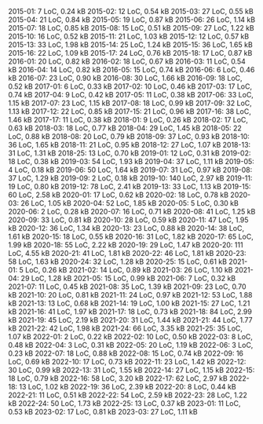 ﻿2015-01:   7 LoC,   0.24 kB
2015-02:  12 LoC,   0.54 kB
2015-03:  27 LoC,   0.55 kB
2015-04:  21 LoC,   0.84 kB
2015-05:  19 LoC,   0.87 kB
2015-06:  26 LoC,   1.14 kB
2015-07:  18 LoC,   0.85 kB
2015-08:  15 LoC,   0.51 kB
2015-09:  27 LoC,   1.22 kB
2015-10:  16 LoC,   0.52 kB
2015-11:  21 LoC,   1.03 kB
2015-12:  12 LoC,   0.57 kB
2015-13:  33 LoC,   1.98 kB
2015-14:  25 LoC,   1.24 kB
2015-15:  36 LoC,   1.65 kB
2015-16:  22 LoC,   1.09 kB
2015-17:  24 LoC,   0.76 kB
2015-18:  17 LoC,   0.87 kB
2016-01:  20 LoC,   0.82 kB
2016-02:  18 LoC,   0.67 kB
2016-03:  11 LoC,   0.54 kB
2016-04:  14 LoC,   0.82 kB
2016-05:  15 LoC,   0.74 kB
2016-06:   6 LoC,   0.46 kB
2016-07:  23 LoC,   0.90 kB
2016-08:  30 LoC,   1.66 kB
2016-09:  18 LoC,   0.52 kB
2017-01:   6 LoC,   0.33 kB
2017-02:  10 LoC,   0.46 kB
2017-03:  17 LoC,   0.74 kB
2017-04:   9 LoC,   0.42 kB
2017-05:  11 LoC,   0.38 kB
2017-06:  33 LoC,   1.15 kB
2017-07:  23 LoC,   1.15 kB
2017-08:  18 LoC,   0.99 kB
2017-09:  32 LoC,   1.13 kB
2017-12:  22 LoC,   0.85 kB
2017-15:  21 LoC,   0.96 kB
2017-16:  38 LoC,   1.46 kB
2017-17:  11 LoC,   0.38 kB
2018-01:   9 LoC,   0.26 kB
2018-02:  17 LoC,   0.63 kB
2018-03:  18 LoC,   0.77 kB
2018-04:  29 LoC,   1.45 kB
2018-05:  22 LoC,   0.88 kB
2018-08:  20 LoC,   0.79 kB
2018-09:  37 LoC,   0.93 kB
2018-10:  36 LoC,   1.65 kB
2018-11:  21 LoC,   0.95 kB
2018-12:  27 LoC,   1.07 kB
2018-13:  31 LoC,   1.31 kB
2018-25:  13 LoC,   0.70 kB
2019-01:  12 LoC,   0.31 kB
2019-02:  18 LoC,   0.38 kB
2019-03:  54 LoC,   1.93 kB
2019-04:  37 LoC,   1.11 kB
2019-05:   4 LoC,   0.18 kB
2019-06:  50 LoC,   1.64 kB
2019-07:  31 LoC,   0.97 kB
2019-08:  37 LoC,   1.29 kB
2019-09:   2 LoC,   0.18 kB
2019-10: 140 LoC,   2.97 kB
2019-11:  19 LoC,   0.80 kB
2019-12:  78 LoC,   2.41 kB
2019-13:  33 LoC,   1.13 kB
2019-15:  60 LoC,   2.58 kB
2020-01:  17 LoC,   0.62 kB
2020-02:  18 LoC,   0.78 kB
2020-03:  26 LoC,   1.05 kB
2020-04:  52 LoC,   1.85 kB
2020-05:   5 LoC,   0.30 kB
2020-06:   2 LoC,   0.28 kB
2020-07:  16 LoC,   0.71 kB
2020-08:  41 LoC,   1.25 kB
2020-09:  33 LoC,   0.81 kB
2020-10:  28 LoC,   0.59 kB
2020-11:  47 LoC,   1.95 kB
2020-12:  36 LoC,   1.34 kB
2020-13:  23 LoC,   0.88 kB
2020-14:  38 LoC,   1.61 kB
2020-15:  18 LoC,   0.55 kB
2020-16:  31 LoC,   1.82 kB
2020-17:  65 LoC,   1.99 kB
2020-18:  55 LoC,   2.22 kB
2020-19:  29 LoC,   1.47 kB
2020-20: 111 LoC,   4.55 kB
2020-21:  41 LoC,   1.81 kB
2020-22:  46 LoC,   1.81 kB
2020-23:  58 LoC,   1.63 kB
2020-24:  32 LoC,   1.28 kB
2020-25:  15 LoC,   0.61 kB
2021-01:   5 LoC,   0.26 kB
2021-02:  14 LoC,   0.89 kB
2021-03:  26 LoC,   1.10 kB
2021-04:  29 LoC,   1.28 kB
2021-05:  15 LoC,   0.99 kB
2021-06:   7 LoC,   0.32 kB
2021-07:  11 LoC,   0.45 kB
2021-08:  35 LoC,   1.39 kB
2021-09:  23 LoC,   0.70 kB
2021-10:  20 LoC,   0.81 kB
2021-11:  24 LoC,   0.97 kB
2021-12:  53 LoC,   1.88 kB
2021-13:  13 LoC,   0.68 kB
2021-14:  19 LoC,   1.00 kB
2021-15:  27 LoC,   1.21 kB
2021-16:  41 LoC,   1.97 kB
2021-17:  18 LoC,   0.73 kB
2021-18:  84 LoC,   2.99 kB
2021-19:  45 LoC,   2.19 kB
2021-20:  31 LoC,   1.44 kB
2021-21:  44 LoC,   1.77 kB
2021-22:  42 LoC,   1.98 kB
2021-24:  66 LoC,   3.35 kB
2021-25:  35 LoC,   1.07 kB
2022-01:   2 LoC,   0.22 kB
2022-02:  10 LoC,   0.50 kB
2022-03:   8 LoC,   0.48 kB
2022-04:   3 LoC,   0.31 kB
2022-05:  20 LoC,   1.19 kB
2022-06:   3 LoC,   0.23 kB
2022-07:  18 LoC,   0.88 kB
2022-08:  15 LoC,   0.74 kB
2022-09:  16 LoC,   0.69 kB
2022-10:  17 LoC,   0.73 kB
2022-11:  23 LoC,   1.42 kB
2022-12:  30 LoC,   0.99 kB
2022-13:  31 LoC,   1.55 kB
2022-14:  27 LoC,   1.15 kB
2022-15:  18 LoC,   0.79 kB
2022-16:  58 LoC,   3.20 kB
2022-17:  62 LoC,   2.97 kB
2022-18:  13 LoC,   1.02 kB
2022-19:  36 LoC,   2.39 kB
2022-20:   8 LoC,   0.44 kB
2022-21:  11 LoC,   0.51 kB
2022-22:  54 LoC,   2.59 kB
2022-23:  28 LoC,   1.22 kB
2022-24:  50 LoC,   1.73 kB
2022-25:  13 LoC,   0.37 kB
2023-01:  11 LoC,   0.53 kB
2023-02:  17 LoC,   0.81 kB
2023-03:  27 LoC,   1.11 kB
